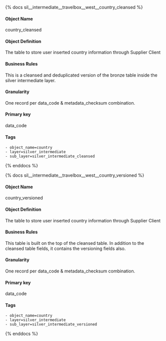 {% docs sil__intermediate__travelbox__west__country_cleansed %}

#### Object Name
country_cleansed

#### Object Definition
The table to store user inserted country information through Supplier Client

#### Business Rules
This is a cleansed and deduplicated version of the bronze table inside the silver intermediate layer.

#### Granularity
One record per data_code & metadata_checksum combination.

#### Primary key
data_code

#### Tags
    - object_name=country
    - layer=silver_intermediate
    - sub_layer=silver_intermediate_cleansed

{% enddocs %}

{% docs sil__intermediate__travelbox__west__country_versioned %}

#### Object Name
country_versioned

#### Object Definition
The table to store user inserted country information through Supplier Client

#### Business Rules
This table is built on the top of the cleansed table. In addition to the cleansed table fields, it contains the versioning fields also.

#### Granularity
One record per data_code & metadata_checksum combination.

#### Primary key
data_code

#### Tags
    - object_name=country
    - layer=silver_intermediate
    - sub_layer=silver_intermediate_versioned

{% enddocs %}